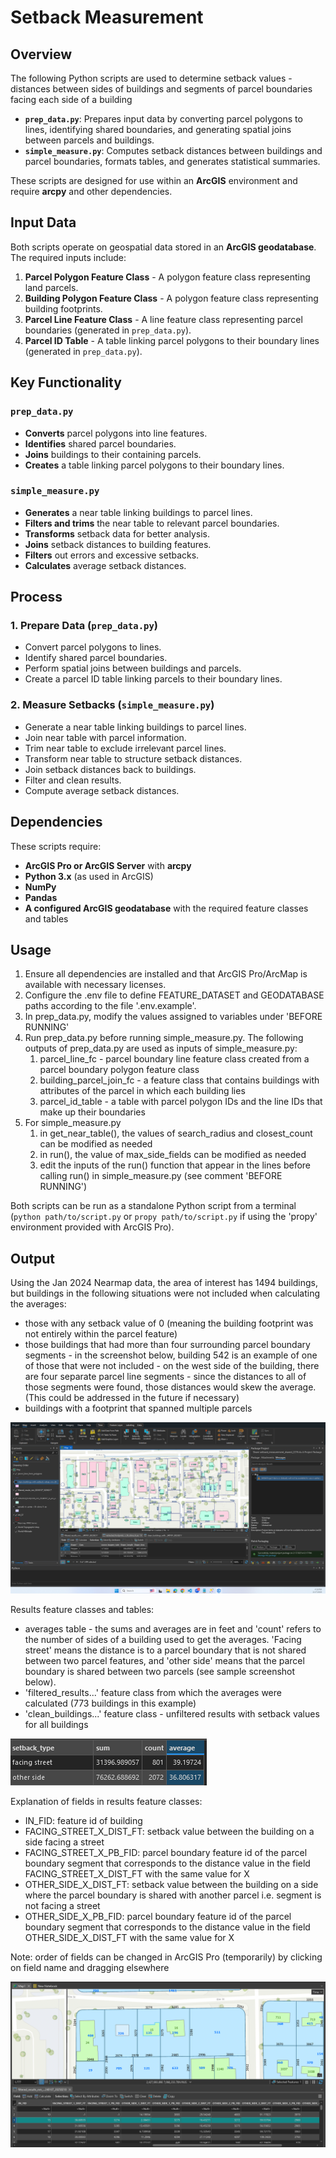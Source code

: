# Setback Measurement

## Overview

The following Python scripts are used to determine setback values - distances between sides of buildings and segments of parcel boundaries facing each side of a building

- **`prep_data.py`**: Prepares input data by converting parcel polygons to lines, identifying shared boundaries, and generating spatial joins between parcels and buildings.
- **`simple_measure.py`**: Computes setback distances between buildings and parcel boundaries, formats tables, and generates statistical summaries.

These scripts are designed for use within an **ArcGIS** environment and require **arcpy** and other dependencies.

## Input Data

Both scripts operate on geospatial data stored in an **ArcGIS geodatabase**. The required inputs include:

1. **Parcel Polygon Feature Class** - A polygon feature class representing land parcels.
2. **Building Polygon Feature Class** - A polygon feature class representing building footprints.
3. **Parcel Line Feature Class** - A line feature class representing parcel boundaries (generated in `prep_data.py`).
4. **Parcel ID Table** - A table linking parcel polygons to their boundary lines (generated in `prep_data.py`).

## Key Functionality

### `prep_data.py`
- **Converts** parcel polygons into line features.
- **Identifies** shared parcel boundaries.
- **Joins** buildings to their containing parcels.
- **Creates** a table linking parcel polygons to their boundary lines.

### `simple_measure.py`
- **Generates** a near table linking buildings to parcel lines.
- **Filters and trims** the near table to relevant parcel boundaries.
- **Transforms** setback data for better analysis.
- **Joins** setback distances to building features.
- **Filters** out errors and excessive setbacks.
- **Calculates** average setback distances.

## Process

### 1. Prepare Data (`prep_data.py`)
- Convert parcel polygons to lines.
- Identify shared parcel boundaries.
- Perform spatial joins between buildings and parcels.
- Create a parcel ID table linking parcels to their boundary lines.

### 2. Measure Setbacks (`simple_measure.py`)
- Generate a near table linking buildings to parcel lines.
- Join near table with parcel information.
- Trim near table to exclude irrelevant parcel lines.
- Transform near table to structure setback distances.
- Join setback distances back to buildings.
- Filter and clean results.
- Compute average setback distances.

## Dependencies

These scripts require:
- **ArcGIS Pro or ArcGIS Server** with **arcpy**
- **Python 3.x** (as used in ArcGIS)
- **NumPy**
- **Pandas**
- **A configured ArcGIS geodatabase** with the required feature classes and tables

## Usage

1. Ensure all dependencies are installed and that ArcGIS Pro/ArcMap is available with necessary licenses.
2. Configure the .env file to define FEATURE_DATASET and GEODATABASE paths according to the file '.env.example'.
3. In prep_data.py, modify the values assigned to variables under 'BEFORE RUNNING' 
4. Run prep_data.py before running simple_measure.py. The following outputs of prep_data.py are used as inputs of simple_measure.py:
    1. parcel_line_fc - parcel boundary line feature class created from a parcel boundary polygon feature class
    2. building_parcel_join_fc - a feature class that contains buildings with attributes of the parcel in which each building lies
    3. parcel_id_table - a table with parcel polygon IDs and the line IDs that make up their boundaries
4. For simple_measure.py
    1. in get_near_table(), the values of search_radius and closest_count can be modified as needed
    2. in run(), the value of max_side_fields can be modified as needed
    3. edit the inputs of the run() function that appear in the lines before calling run() in simple_measure.py (see comment 'BEFORE RUNNING')

Both scripts can be run as a standalone Python script from a terminal (`python path/to/script.py` or `propy path/to/script.py` if using the 'propy' environment provided with ArcGIS Pro).

## Output

Using the Jan 2024 Nearmap data, the area of interest has 1494 buildings, but buildings in the following situations were not included when calculating the averages:
- those with any setback value of 0 (meaning the building footprint was not entirely within the parcel feature)
- those buildings that had more than four surrounding parcel boundary segments - in the screenshot below, building 542 is an example of one of those that were not included - on the west side of the building, there are four separate parcel line segments - since the distances to all of those segments were found, those distances would skew the average. (This could be addressed in the future if necessary)
- buildings with a footprint that spanned multiple parcels

![sample results](/img/setback-sample-results.png)

Results feature classes and tables:
- averages table - the sums and averages are in feet and 'count' refers to the number of sides of a building used to get the averages. 'Facing street' means the distance is to a parcel boundary that is not shared between two parcel features, and 'other side' means that the parcel boundary is shared between two parcels (see sample screenshot below).
- 'filtered_results...' feature class from which the averages were calculated (773 buildings in this example)
- 'clean_buildings...' feature class - unfiltered results with setback values for all buildings

![sample averages](/img/setback-sample-average-table.png)

Explanation of fields in results feature classes:

- IN_FID: feature id of building
- FACING_STREET_X_DIST_FT: setback value between the building on a side facing a street
- FACING_STREET_X_PB_FID: parcel boundary feature id of the parcel boundary segment that corresponds to the distance value in the field FACING_STREET_X_DIST_FT with the same value for X
- OTHER_SIDE_X_DIST_FT: setback value between the building on a side where the parcel boundary is shared with another parcel i.e. segment is not facing a street
- OTHER_SIDE_X_PB_FID: parcel boundary feature id of the parcel boundary segment that corresponds to the distance value in the field OTHER_SIDE_X_DIST_FT with the same value for X

Note: order of fields can be changed in ArcGIS Pro (temporarily) by clicking on field name and dragging elsewhere

![sample filtered results](/img/sample-filtered-results.png)